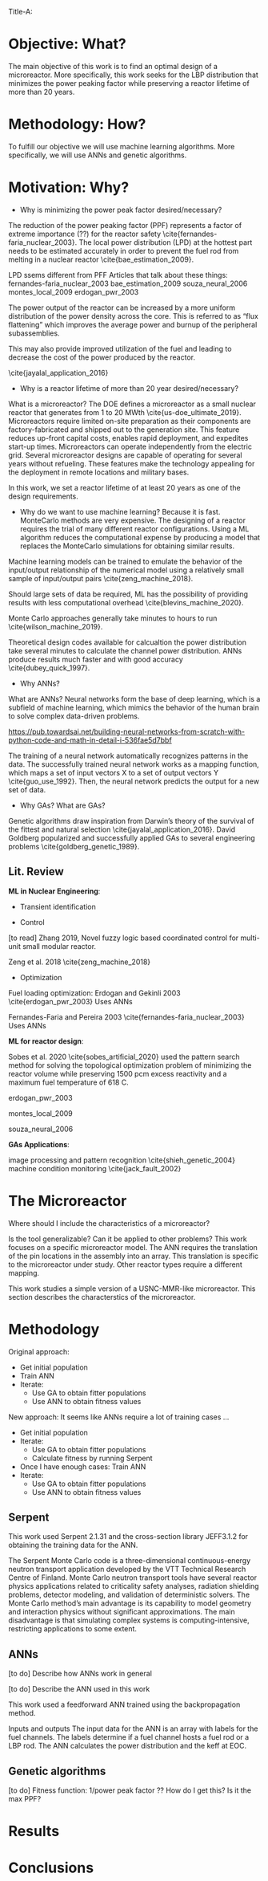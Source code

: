 Title-A: 

# Objective: What?

The main objective of this work is to find an optimal design of a microreactor.
More specifically, this work seeks for the LBP distribution that minimizes the power peaking factor while preserving a reactor lifetime of more than 20 years.

# Methodology: How?

To fulfill our objective we will use machine learning algorithms.
More specifically, we will use ANNs and genetic algorithms.

# Motivation: Why?

* Why is minimizing the power peak factor desired/necessary?

The reduction of the power peaking factor (PPF) represents a factor of extreme importance (??) for the reactor safety \cite{fernandes-faria_nuclear_2003}.
The local power distribution (LPD) at the hottest part needs to be estimated accurately in order to prevent the fuel rod from melting in a nuclear reactor \cite{bae_estimation_2009}.

LPD ssems different from PFF
Articles that talk about these things:
fernandes-faria_nuclear_2003
bae_estimation_2009
souza_neural_2006
montes_local_2009
erdogan_pwr_2003

The power output of the reactor can be increased by a more uniform distribution of the power density across the core.
This is referred to as “flux flattening” which improves the average power and burnup of the peripheral subassemblies.

This may also provide improved utilization of the fuel and leading to decrease the cost of the power produced by the reactor.

\cite{jayalal_application_2016}


* Why is a reactor lifetime of more than 20 year desired/necessary?

What is a microreactor?
The DOE defines a microreactor as a small nuclear reactor that generates from 1 to 20 MWth \cite{us-doe_ultimate_2019}.
Microreactors require limited on-site preparation as their components are factory-fabricated and shipped out to the generation site.
This feature reduces up-front capital costs, enables rapid deployment, and expedites start-up times.
Microreactors can operate independently from the electric grid.
Several microreactor designs are capable of operating for several years without refueling.
These features make the technology appealing for the deployment in remote locations and military bases.

In this work, we set a reactor lifetime of at least 20 years as one of the design requirements.


* Why do we want to use machine learning?
Because it is fast.
MonteCarlo methods are very expensive.
The designing of a reactor requires the trial of many different reactor configurations.
Using a ML algorithm reduces the computational expense by producing a model that replaces the MonteCarlo simulations for obtaining similar results.

Machine learning models can be trained to emulate the behavior of the input/output relationship of the numerical model using a relatively small sample of input/output pairs \cite{zeng_machine_2018}.

Should large sets of data be required, ML has the possibility of providing results with less computational overhead \cite{blevins_machine_2020}.

Monte Carlo approaches generally take minutes to hours to run \cite{wilson_machine_2019}.

Theoretical design codes available for calcualtion the power distribution take several minutes to calculate the channel power distribution.
ANNs produce results much faster and with good accuracy \cite{dubey_quick_1997}.


* Why ANNs?

What are ANNs?
Neural networks form the base of deep learning, which is a subfield of machine learning, which mimics the behavior of the human brain to solve complex data-driven problems.

https://pub.towardsai.net/building-neural-networks-from-scratch-with-python-code-and-math-in-detail-i-536fae5d7bbf

The training of a neural network automatically recognizes patterns in the data.
The successfully trained neural network works as a mapping function, which maps a set of input vectors X to a set of output vectors Y \cite{guo_use_1992}.
Then, the neural network predicts the output for a new set of data.

* Why GAs?
What are GAs?

Genetic algorithms draw inspiration from Darwin’s theory of the survival of the fittest and natural selection \cite{jayalal_application_2016}.
David Goldberg popularized and successfully applied GAs to several engineering problems \cite{goldberg_genetic_1989}.





## Lit. Review

**ML in Nuclear Engineering**:

- Transient identification


- Control

[to read] Zhang 2019, Novel fuzzy logic based coordinated control for multi-unit small modular reactor.

Zeng et al. 2018 \cite{zeng_machine_2018}


- Optimization

Fuel loading optimization:
Erdogan and Gekinli 2003 \cite{erdogan_pwr_2003}
Uses ANNs

Fernandes-Faria and Pereira 2003 \cite{fernandes-faria_nuclear_2003}
Uses ANNs


**ML for reactor design**:

Sobes et al. 2020 \cite{sobes_artificial_2020}
used the pattern search method for solving the topological optimization problem of minimizing the reactor volume while preserving 1500 pcm excess reactivity and a maximum fuel temperature of 618 C.

erdogan_pwr_2003

montes_local_2009

souza_neural_2006


**GAs Applications**:

image processing and pattern recognition \cite{shieh_genetic_2004}
machine condition monitoring \cite{jack_fault_2002}


# The Microreactor

Where should I include the characteristics of a microreactor?

Is the tool generalizable? Can it be applied to other problems?
This work focuses on a specific microreactor model.
The ANN requires the translation of the pin locations in the assembly into an array.
This translation is specific to the microreactor under study.
Other reactor types require a different mapping.

This work studies a simple version of a USNC-MMR-like microreactor.
This section describes the characterstics of the microreactor.




# Methodology

Original approach:

* Get initial population
* Train ANN
* Iterate:
  * Use GA to obtain fitter populations
  * Use ANN to obtain fitness values

New approach:
It seems like ANNs require a lot of training cases ...

* Get initial population
* Iterate:
	* Use GA to obtain fitter populations
	* Calculate fitness by running Serpent
* Once I have enough cases: Train ANN
* Iterate:
  * Use GA to obtain fitter populations
  * Use ANN to obtain fitness values

## Serpent

This work used Serpent 2.1.31 and the cross-section library JEFF3.1.2 for obtaining the training data for the ANN.

The Serpent Monte Carlo code is a three-dimensional continuous-energy neutron transport application
developed by the VTT Technical Research Centre of Finland.
Monte Carlo neutron transport tools have several reactor physics applications related to criticality safety analyses, radiation shielding problems, detector modeling, and validation of deterministic solvers.
The Monte Carlo method’s main advantage is its capability to model geometry and interaction physics without significant approximations.
The main disadvantage is that simulating complex systems is computing-intensive, restricting applications to some extent.


## ANNs

[to do] Describe how ANNs work in general



[to do] Describe the ANN used in this work

This work used a feedforward ANN trained using the backpropagation method.

Inputs and outputs
The input data for the ANN is an array with labels for the fuel channels.
The labels determine if a fuel channel hosts a fuel rod or a LBP rod.
The ANN calculates the power distribution and the keff at EOC.


## Genetic algorithms

[to do] Fitness function: 1/power peak factor ?? How do I get this? Is it the max PPF?


# Results


# Conclusions
